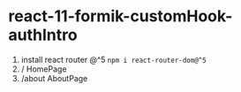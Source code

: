 # react-11-formik-customHook-authIntro

1. install react router @^5 `npm i react-router-dom@^5`
2. / HomePage
3. /about AboutPage
